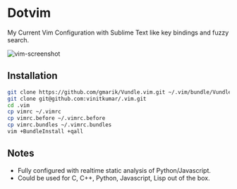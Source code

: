 Dotvim
====

My Current Vim Configuration with Sublime Text like key bindings and fuzzy
search.

![vim-screenshot](https://i.cloudup.com/zl4e0Aj9rC-1200x1200.png)

## Installation

```bash
git clone https://github.com/gmarik/Vundle.vim.git ~/.vim/bundle/Vundle.vim
git clone git@github.com:vinitkumar/.vim.git
cd .vim
cp vimrc ~/.vimrc
cp vimrc.before ~/.vimrc.before
cp vimrc.bundles ~/.vimrc.bundles
vim +BundleInstall +qall
```

## Notes

- Fully configured with realtime static analysis of Python/Javascript.
- Could be used for C, C++, Python, Javascript, Lisp out of the box.


